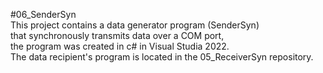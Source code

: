 #06_SenderSyn<br>
This project contains a data generator program (SenderSyn)<br>
that synchronously transmits data over a COM port,<br>
the program was created in c# in Visual Studia 2022.<br>
The data recipient's program is located in the 05_ReceiverSyn repository.
